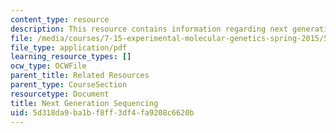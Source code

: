 ```yaml
---
content_type: resource
description: This resource contains information regarding next generation sequencing.
file: /media/courses/7-15-experimental-molecular-genetics-spring-2015/5d318da9ba1bf8ff3df4fa9208c6620b_MIT7_15S15_NGSsequencing.pdf
file_type: application/pdf
learning_resource_types: []
ocw_type: OCWFile
parent_title: Related Resources
parent_type: CourseSection
resourcetype: Document
title: Next Generation Sequencing
uid: 5d318da9-ba1b-f8ff-3df4-fa9208c6620b
---
```

